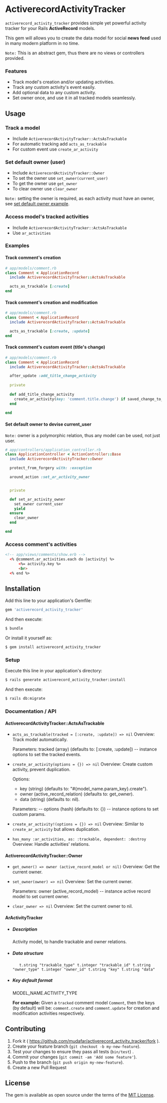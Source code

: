 # ActiverecordActivityTracker
`activerecord_activity_tracker` provides simple yet powerful activity tracker for your Rails **ActiveRecord** models.

This gem will allows you to create the data model for social **news feed** used in many modern platform in no time.

`Note:` This is an abstract gem, thus there are no views or controllers provided.











### Features
- Track model's creation and/or updating activities. 
- Track any custom activity's event easily.
- Add optional data to any custom activity.
- Set owner once, and use it in all tracked models seamlessly.
  
  
  
  
  
  
  
  
  
  
  
  
  
## Usage

### Track a model
- Include `ActiverecordActivityTracker::ActsAsTrackable`
- For automatic tracking add `acts_as_trackable`
- For custom event use `create_ar_activity`

### Set default owner (user)
- Include `ActiverecordActivityTracker::Owner`
- To set the owner use `set_owner(current_user)`
- To get the owner use `get_owner`
- To clear owner use `clear_owner`

`Note:` setting the owner is required, as each activity must have an owner, see [set default owner example](#set-default-owner-to-devise-current_user).
 

### Access model's tracked activities
- Include `ActiverecordActivityTracker::ActsAsTrackable`
- Use `ar_activities`

### Examples

#### Track comment's creation
```ruby
# app/models/comment.rb
class Comment < ApplicationRecord
  include ActiverecordActivityTracker::ActsAsTrackable

  acts_as_trackable [:create]
end
 ```
 
#### Track comment's creation and modification
```ruby
# app/models/comment.rb
class Comment < ApplicationRecord
  include ActiverecordActivityTracker::ActsAsTrackable

  acts_as_trackable [:create, :update]
end
 ``` 

#### Track comment's custom event (title's change)

```ruby
# app/models/comment.rb
class Comment < ApplicationRecord
  include ActiverecordActivityTracker::ActsAsTrackable

  after_update :add_title_change_activity
    
  private
    
  def add_title_change_activity
    create_ar_activity(key: 'comment.title.change') if saved_change_to_title?
  end
    
end
 ``` 

#### Set default owner to devise current_user
`Note:` owner is a polymorphic relation, thus any model can be used, not just user.
 
```ruby
# app/controllers/application_controller.rb
class ApplicationController < ActionController::Base
  include ActiverecordActivityTracker::Owner

  protect_from_forgery with: :exception

  around_action :set_ar_activity_owner


  private

  def set_ar_activity_owner
    set_owner current_user
    yield
  ensure
    clear_owner
  end

end
```

### Access comment's activities

```html
<!-- app/views/comments/show.erb -->
  <% @comment.ar_activities.each do |activity| %>
      <%= activity.key %>
      <br>
  <% end %>
```














## Installation
Add this line to your application's Gemfile:

```ruby
gem 'activerecord_activity_tracker'
```

And then execute:
```bash
$ bundle
```

Or install it yourself as:
```bash
$ gem install activerecord_activity_tracker
```

### Setup
Execute this line in your application's directory:
```bash
$ rails generate activerecord_activity_tracker:install
``` 

And then execute:
```bash
$ rails db:migrate
```













### Documentation / API
#### ActiverecordActivityTracker::ActsAsTrackable
- `acts_as_trackable(tracked = [:create, :update]) => nil`
    Overview:
    Track model automatically.

    Parameters:
    tracked (array) (defaults to: [:create, :update]) -- instance options to set the tracked events.


- `create_ar_activity(options = {}) => nil`
    Overview:
    Create custom activity, prevent duplication.

    Options:
    - key (string) (defaults to: "#{model_name.param_key}.create"). 
    - owner (active_record_relation) (defaults to: get_owner).
    - data (string) (defaults to: nil).

    Parameters:
-- options (hash) (defaults to: {}) -- instance options to set custom params.


- `create_ar_activity!(options = {}) => nil`
    Overview:
    Similar to `create_ar_activity` but allows duplication.



- `has_many :ar_activities, as: :trackable, dependent: :destroy`
    Overview: 
    Handle activities' relations.    
    
#### ActiverecordActivityTracker::Owner
- `get_owner() => owner (active_record_model or nil)`
    Overview: Get the current owner.

- `set_owner(owner) => nil`
    Overview: Set the current owner.
    
    Parameters:
    owner (active_record_model) -- instance active record model to set current owner.
    
    
- `clear_owner => nil`
    Overview: Set the current owner to nil.   


#### ArActivityTracker 
- ##### Description
    Activity model, to handle trackable and owner relations.

- ##### Data structure
    `    t.string "trackable_type"
     t.integer "trackable_id"
     t.string "owner_type"
     t.integer "owner_id"
     t.string "key"
     t.string "data"
`
- ##### Key default format
    MODEL_NAME.ACTIVITY_TYPE

    **For example:**
Given a `tracked` comment model `Comment`, then the keys (by default) will be:
`comment.create` and `comment.update` for creation and modification activities respectively. 










## Contributing

1. Fork it ( https://github.com/mudafar/activerecord_activity_tracker/fork ).
2. Create your feature branch (`git checkout -b my-new-feature`).
3. Test your changes to ensure they pass all tests (`bin/test`) .
4. Commit your changes (`git commit -am 'Add some feature'`).
5. Push to the branch (`git push origin my-new-feature`).
6. Create a new Pull Request


## License
The gem is available as open source under the terms of the [MIT License](http://opensource.org/licenses/MIT).
